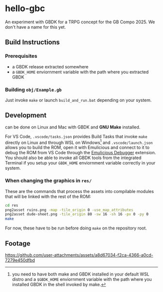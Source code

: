 # hello-gbc

An experiment with GBDK for a TRPG concept for the GB Compo 2025. We don't have a name for this yet.

## Build Instructions

### Prerequisites

- a GBDK release extracted somewhere
- a `GBDK_HOME` enviornment variable with the path where you extracted GBDK

### Building `obj/Example.gb`

Just invoke `make` or launch `build_and_run.bat` depending on your system.

## Development

can be done on Linux and Mac with GBDK and **GNU Make** installed.

For VS Code, `.vscode/tasks.json` provides Build Tasks that invoke `make` directly
on Linux and through WSL on Windows[^1] and `.vscode/launch.json` allows you to
build the ROM, open it with Emulicious and connect to it to debug the ROM from
VS Code through the
[Emulicious Debugger](https://marketplace.visualstudio.com/items?itemName=emulicious.emulicious-debugger)
extension.
You should also be able to invoke all GBDK tools from the integrated Terminal
if you setup your `GBDK_HOME` enviornment variable correctly in your system.

[^1]: you need to have both make and GBDK installed in your default WSL distro
and a `$GBDK_HOME` enviornment variable with the path where you installed GBDK
in the shell invoked by make.

### When changing the graphics in `res/`

These are the commands that process the assets into compilable modules that will
be linked with the rest of the ROM:

```sh
cd res
png2asset ruins.png -map -tile_origin 0 -use_map_attributes
png2asset dude-sheet.png -tile_origin 80 -sw 16 -sh 16 -px 0 -py 0
make
```

For now, these have to be run before doing `make` on the repository root.

## Footage

<https://github.com/user-attachments/assets/a8d67034-f2ca-4366-a0cd-7279e450dfbd>
